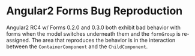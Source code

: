 # Angular2 Forms Bug Reproduction

Angular2 RC4 w/ Forms 0.2.0 and 0.3.0 both exhibit bad behavior with forms
when the model switches underneath them and the `formGroup` is re-assigned.
The area that reproduces the behavior is in the interaction between the
`ContainerComponent` and the `ChildComponent`.
